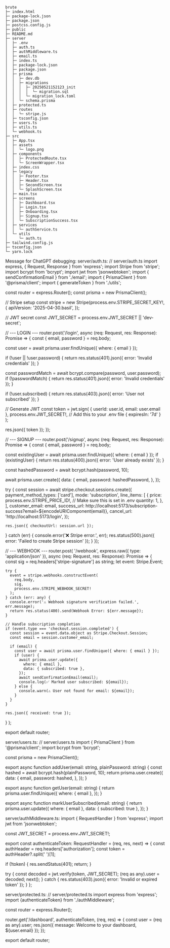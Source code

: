 ```
brute
├─ index.html
├─ package-lock.json
├─ package.json
├─ postcss.config.js
├─ public
├─ README.md
├─ server
│  ├─ .env
│  ├─ auth.ts
│  ├─ authMiddleware.ts
│  ├─ email.ts
│  ├─ index.ts
│  ├─ package-lock.json
│  ├─ package.json
│  ├─ prisma
│  │  ├─ dev.db
│  │  ├─ migrations
│  │  │  ├─ 20250521152123_init
│  │  │  │  └─ migration.sql
│  │  │  └─ migration_lock.toml
│  │  └─ schema.prisma
│  ├─ protected.ts
│  ├─ routes
│  │  └─ stripe.js
│  ├─ tsconfig.json
│  ├─ users.ts
│  ├─ utils.ts
│  └─ webhook.ts
├─ src
│  ├─ App.tsx
│  ├─ assets
│  │  └─ logo.png
│  ├─ components
│  │  ├─ ProtectedRoute.tsx
│  │  └─ ScreenWrapper.tsx
│  ├─ index.css
│  ├─ legacy
│  │  ├─ Footer.tsx
│  │  ├─ Header.tsx
│  │  ├─ SecondScreen.tsx
│  │  └─ SplashScreen.tsx
│  ├─ main.tsx
│  ├─ screens
│  │  ├─ Dashboard.tsx
│  │  ├─ Login.tsx
│  │  ├─ Onboarding.tsx
│  │  ├─ Signup.tsx
│  │  └─ SubscriptionSuccess.tsx
│  ├─ services
│  │  └─ authService.ts
│  └─ utils
│     └─ auth.ts
├─ tailwind.config.js
├─ tsconfig.json
└─ yarn.lock

```

Message for ChatGPT debugging:
server/auth.ts:
// server/auth.ts
import express, { Request, Response } from 'express';
import Stripe from 'stripe';
import bcrypt from 'bcrypt';
import jwt from 'jsonwebtoken';
import { sendConfirmationEmail } from './email';
import { PrismaClient } from '@prisma/client';
import { generateToken } from './utils';

const router = express.Router();
const prisma = new PrismaClient();

// Stripe setup
const stripe = new Stripe(process.env.STRIPE_SECRET_KEY!, {
apiVersion: '2025-04-30.basil',
});

// JWT secret
const JWT_SECRET = process.env.JWT_SECRET || 'dev-secret';

// --- LOGIN ---
router.post('/login', async (req: Request, res: Response): Promise<any> => {
const { email, password } = req.body;

const user = await prisma.user.findUnique({ where: { email } });

if (!user || !user.password) {
return res.status(401).json({ error: 'Invalid credentials' });
}

const passwordMatch = await bcrypt.compare(password, user.password);
if (!passwordMatch) {
return res.status(401).json({ error: 'Invalid credentials' });
}

if (!user.subscribed) {
return res.status(403).json({ error: 'User not subscribed' });
}

// Generate JWT
const token = jwt.sign(
{ userId: user.id, email: user.email },
process.env.JWT_SECRET!, // Add this to your .env file
{ expiresIn: '7d' }
);

res.json({ token });
});

// --- SIGNUP ---
router.post('/signup', async (req: Request, res: Response): Promise<any> => {
const { email, password } = req.body;

const existingUser = await prisma.user.findUnique({ where: { email } });
if (existingUser) {
return res.status(400).json({ error: 'User already exists' });
}

const hashedPassword = await bcrypt.hash(password, 10);

await prisma.user.create({
data: {
email,
password: hashedPassword,
},
});

try {
const session = await stripe.checkout.sessions.create({
payment_method_types: ['card'],
mode: 'subscription',
line_items: [
{
price: process.env.STRIPE_PRICE_ID!, // Make sure this is set in .env
quantity: 1,
},
],
customer_email: email,
success_url: http://localhost:5173/subscription-success?email=${encodeURIComponent(email)},
cancel_url: 'http://localhost:5173/login',
});

    res.json({ checkoutUrl: session.url });

} catch (err) {
console.error('❌ Stripe error:', err);
res.status(500).json({ error: 'Failed to create Stripe session' });
}
});

// --- WEBHOOK ---
router.post(
'/webhook',
express.raw({ type: 'application/json' }),
async (req: Request, res: Response): Promise<any> => {
const sig = req.headers['stripe-signature'] as string;
let event: Stripe.Event;

    try {
      event = stripe.webhooks.constructEvent(
        req.body,
        sig,
        process.env.STRIPE_WEBHOOK_SECRET!
      );
    } catch (err: any) {
      console.error('⚠️ Webhook signature verification failed.', err.message);
      return res.status(400).send(Webhook Error: ${err.message});
    }

    // Handle subscription completion
    if (event.type === 'checkout.session.completed') {
      const session = event.data.object as Stripe.Checkout.Session;
      const email = session.customer_email;

      if (email) {
        const user = await prisma.user.findUnique({ where: { email } });
        if (user) {
          await prisma.user.update({
            where: { email },
            data: { subscribed: true },
          });
          await sendConfirmationEmail(email);
          console.log(✅ Marked user subscribed: ${email});
        } else {
          console.warn(⚠️ User not found for email: ${email});
        }
      }
    }

    res.json({ received: true });

}
);

export default router;

server/users.ts:
// server/users.ts
import { PrismaClient } from '@prisma/client';
import bcrypt from 'bcrypt';

const prisma = new PrismaClient();

export async function addUser(email: string, plainPassword: string) {
const hashed = await bcrypt.hash(plainPassword, 10);
return prisma.user.create({
data: {
email,
password: hashed,
},
});
}

export async function getUser(email: string) {
return prisma.user.findUnique({
where: { email },
});
}

export async function markUserSubscribed(email: string) {
return prisma.user.update({
where: { email },
data: { subscribed: true },
});
}

server/authMiddleware.ts:
import { RequestHandler } from 'express';
import jwt from 'jsonwebtoken';

const JWT_SECRET = process.env.JWT_SECRET!;

export const authenticateToken: RequestHandler = (req, res, next) => {
const authHeader = req.headers['authorization'];
const token = authHeader?.split(' ')[1];

if (!token) {
res.sendStatus(401);
return;
}

try {
const decoded = jwt.verify(token, JWT_SECRET);
(req as any).user = decoded;
next();
} catch {
res.status(403).json({ error: 'Invalid or expired token' });
}
};

server/protected.ts:
// server/protected.ts
import express from 'express';
import {authenticateToken} from './authMiddleware';

const router = express.Router();

router.get('/dashboard', authenticateToken, (req, res) => {
const user = (req as any).user;
res.json({ message: Welcome to your dashboard, ${user.email} });
});

export default router;
